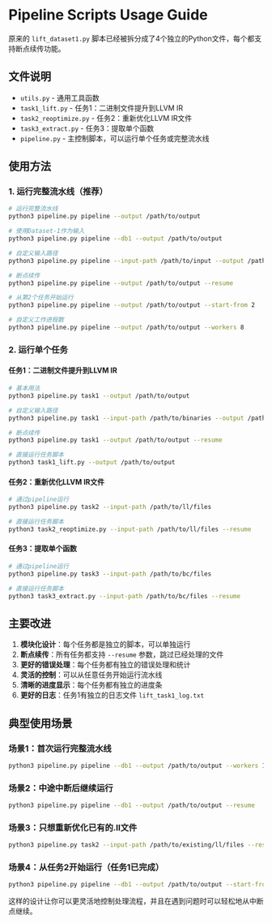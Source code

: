 # Pipeline Scripts Usage Guide

原来的 `lift_dataset1.py` 脚本已经被拆分成了4个独立的Python文件，每个都支持断点续传功能。

## 文件说明

- `utils.py` - 通用工具函数
- `task1_lift.py` - 任务1：二进制文件提升到LLVM IR  
- `task2_reoptimize.py` - 任务2：重新优化LLVM IR文件
- `task3_extract.py` - 任务3：提取单个函数
- `pipeline.py` - 主控制脚本，可以运行单个任务或完整流水线

## 使用方法

### 1. 运行完整流水线（推荐）

```bash
# 运行完整流水线
python3 pipeline.py pipeline --output /path/to/output

# 使用Dataset-1作为输入
python3 pipeline.py pipeline --db1 --output /path/to/output

# 自定义输入路径
python3 pipeline.py pipeline --input-path /path/to/input --output /path/to/output

# 断点续传
python3 pipeline.py pipeline --output /path/to/output --resume

# 从第2个任务开始运行
python3 pipeline.py pipeline --output /path/to/output --start-from 2

# 自定义工作进程数
python3 pipeline.py pipeline --output /path/to/output --workers 8
```

### 2. 运行单个任务

#### 任务1：二进制文件提升到LLVM IR
```bash
# 基本用法
python3 pipeline.py task1 --output /path/to/output

# 自定义输入路径
python3 pipeline.py task1 --input-path /path/to/binaries --output /path/to/output

# 断点续传
python3 pipeline.py task1 --output /path/to/output --resume

# 直接运行任务脚本
python3 task1_lift.py --output /path/to/output
```

#### 任务2：重新优化LLVM IR文件  
```bash
# 通过pipeline运行
python3 pipeline.py task2 --input-path /path/to/ll/files

# 直接运行任务脚本
python3 task2_reoptimize.py --input-path /path/to/ll/files --resume
```

#### 任务3：提取单个函数
```bash
# 通过pipeline运行
python3 pipeline.py task3 --input-path /path/to/bc/files

# 直接运行任务脚本
python3 task3_extract.py --input-path /path/to/bc/files --resume
```

## 主要改进

1. **模块化设计**：每个任务都是独立的脚本，可以单独运行
2. **断点续传**：所有任务都支持 `--resume` 参数，跳过已经处理的文件
3. **更好的错误处理**：每个任务都有独立的错误处理和统计
4. **灵活的控制**：可以从任意任务开始运行流水线
5. **清晰的进度显示**：每个任务都有独立的进度条
6. **更好的日志**：任务1有独立的日志文件 `lift_task1_log.txt`

## 典型使用场景

### 场景1：首次运行完整流水线
```bash
python3 pipeline.py pipeline --db1 --output /path/to/output --workers 16
```

### 场景2：中途中断后继续运行
```bash
python3 pipeline.py pipeline --db1 --output /path/to/output --resume
```

### 场景3：只想重新优化已有的.ll文件
```bash
python3 pipeline.py task2 --input-path /path/to/existing/ll/files --resume
```

### 场景4：从任务2开始运行（任务1已完成）
```bash
python3 pipeline.py pipeline --db1 --output /path/to/output --start-from 2
```

这样的设计让你可以更灵活地控制处理流程，并且在遇到问题时可以轻松地从中断点继续。
